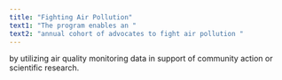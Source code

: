 ```yaml
---
title: "Fighting Air Pollution"
text1: "The program enables an "
text2: "annual cohort of advocates to fight air pollution "
---
```


by utilizing air quality monitoring data in support of community action or scientific research.
